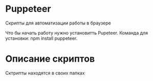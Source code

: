 # Puppeteer
Скрипты для автоматизации работы в браузере

Что бы начать работу нужно установитть Pupeteer. Команда для установки: npm install puppeteer.

# Описание скриптов
Сктрипты находятся в своих папках




